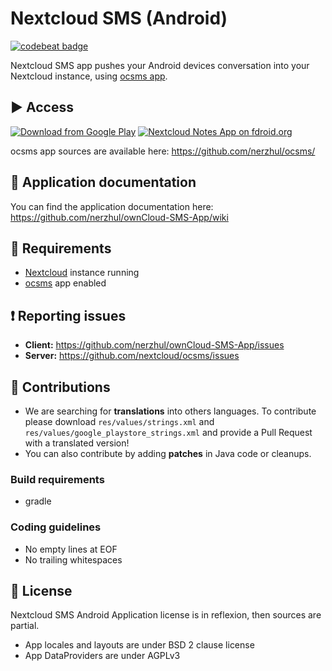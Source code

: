 # Nextcloud SMS (Android)

[![codebeat badge](https://codebeat.co/badges/df05cef7-6724-4a2f-b170-96ed1ab793f6)](https://codebeat.co/projects/github-com-nerzhul-owncloud-sms-app-master)

Nextcloud SMS app pushes your Android devices conversation into your Nextcloud instance, using [ocsms app](https://github.com/nerzhul/ocsms).

## :arrow_forward: Access

[![Download from Google Play](http://www.android.com/images/brand/android_app_on_play_large.png)](https://play.google.com/store/apps/details?id=fr.unix_experience.owncloud_sms)
[![Nextcloud Notes App on fdroid.org](https://camo.githubusercontent.com/7df0eafa4433fa4919a56f87c3d99cf81b68d01c/68747470733a2f2f662d64726f69642e6f72672f77696b692f696d616765732f632f63342f462d44726f69642d627574746f6e5f617661696c61626c652d6f6e2e706e67)](https://f-droid.org/repository/browse/?fdid=fr.unix_experience.owncloud_sms)

ocsms app sources are available here: https://github.com/nerzhul/ocsms/

## :notebook: Application documentation

You can find the application documentation here: https://github.com/nerzhul/ownCloud-SMS-App/wiki

## :link: Requirements
- [Nextcloud](https://nextcloud.com/) instance running
- [ocsms](https://github.com/nextcloud/ocsms) app enabled

## :exclamation: Reporting issues

- **Client:** https://github.com/nerzhul/ownCloud-SMS-App/issues
- **Server:** https://github.com/nextcloud/ocsms/issues

## :rocket: Contributions

- We are searching for **translations** into others languages. To contribute please download `res/values/strings.xml` and `res/values/google_playstore_strings.xml` and provide a Pull Request with a translated version!
- You can also contribute by adding **patches** in Java code or cleanups.

### Build requirements
- gradle

### Coding guidelines

- No empty lines at EOF
- No trailing whitespaces

## :notebook: License

Nextcloud SMS Android Application license is in reflexion, then sources are partial.

- App locales and layouts are under BSD 2 clause license
- App DataProviders are under AGPLv3

